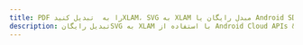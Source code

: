 ---title: PDF را به  تبدیل کنیدXLAM، SVG به XLAM مبدل رایگان یا Android SDKdescription: تبدیل رایگانSVG به XLAM با استفاده از Android Cloud APIs & SDK همچنین اسناد PDF را در Cloud ایجاد، ویرایش و رندر کنید.---
